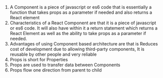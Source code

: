 1. A Component is a piece of javascript or es6 code that is essentially a function that takes props as a parameter if needed and also returns a React element
2. Characteristics of a React Component are that it is a piece of javascript or es6 code. It will also have within it a return statement which returns a React Element as well as the ability to take props as a parameter if needed.
3. Advantages of using Component based architecture are that is Reduces cost of development due to allowing third-party components, It is reusable by other people and very reliable
1. Props is short for Properties
2. Props are used to transfer data between Components
3. Props flow one direction from parent to child

